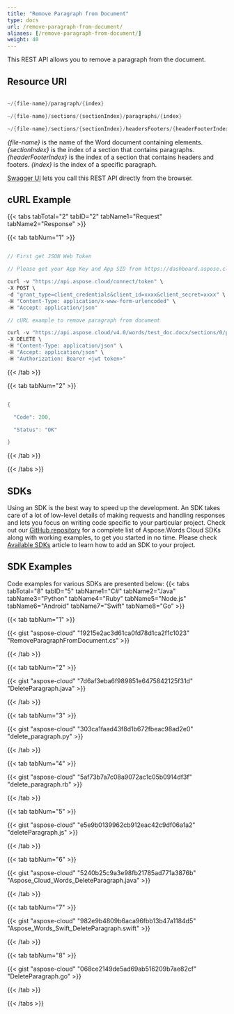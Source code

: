 ```yaml
---
title: "Remove Paragraph from Document"
type: docs
url: /remove-paragraph-from-document/
aliases: [/remove-paragraph-from-document/]
weight: 40
---
```


This REST API allows you to remove a paragraph from the document.
## Resource URI
```java

~/{file-name}/paragraph/{index}

~/{file-name}/sections/{sectionIndex}/paragraphs/{index}

~/{file-name}/sections/{sectionIndex}/headersFooters/{headerFooterIndex}/paragraphs/{index}

```

*{file-name}* is the name of the Word document containing elements.
*{sectionIndex}* is the index of a section that contains paragraphs. 
*{headerFooterIndex}* is the index of a section that contains headers and footers. 
*{index}* is the index of a specific paragraph.

[Swagger UI](https://apireference.aspose.cloud/words/#/Paragraphs/DeleteParagraph) lets you call this REST API directly from the browser.  
## cURL Example
{{< tabs tabTotal="2" tabID="2" tabName1="Request" tabName2="Response" >}}

{{< tab tabNum="1" >}}

```java

// First get JSON Web Token

// Please get your App Key and App SID from https://dashboard.aspose.cloud/#/apps. Kindly place App Key in "client_secret" and App SID in "client_id" argument.

curl -v "https://api.aspose.cloud/connect/token" \
-X POST \
-d "grant_type=client_credentials&client_id=xxxx&client_secret=xxxx" \
-H "Content-Type: application/x-www-form-urlencoded" \
-H "Accept: application/json"

// cURL example to remove paragraph from document

curl -v "https://api.aspose.cloud/v4.0/words/test_doc.docx/sections/0/paragraphs/0" \
-X DELETE \
-H "Content-Type: application/json" \
-H "Accept: application/json" \
-H "Authorization: Bearer <jwt token>"

```

{{< /tab >}}

{{< tab tabNum="2" >}}

```java

{

  "Code": 200,

  "Status": "OK"

}

```

{{< /tab >}}

{{< /tabs >}}
## SDKs
Using an SDK is the best way to speed up the development. An SDK takes care of a lot of low-level details of making requests and handling responses and lets you focus on writing code specific to your particular project. Check out our [GitHub repository](https://github.com/aspose-words-cloud) for a complete list of Aspose.Words Cloud SDKs along with working examples, to get you started in no time. Please check [Available SDKs](/available-sdks/) article to learn how to add an SDK to your project.
## SDK Examples
Code examples for various SDKs are presented below:
{{< tabs tabTotal="8" tabID="5" tabName1="C#" tabName2="Java" tabName3="Python" tabName4="Ruby" tabName5="Node.js" tabName6="Android" tabName7="Swift" tabName8="Go" >}}

{{< tab tabNum="1" >}}

{{< gist "aspose-cloud" "19215e2ac3d61ca0fd78d1ca2f1c1023" "RemoveParagraphFromDocument.cs" >}}

{{< /tab >}}

{{< tab tabNum="2" >}}

{{< gist "aspose-cloud" "7d6af3eba6f989851e6475842125f31d" "DeleteParagraph.java" >}}

{{< /tab >}}

{{< tab tabNum="3" >}}

{{< gist "aspose-cloud" "303ca1faad43f8d1b672fbeac98ad2e0" "delete_paragraph.py" >}}

{{< /tab >}}

{{< tab tabNum="4" >}}

{{< gist "aspose-cloud" "5af73b7a7c08a9072ac1c05b0914df3f" "delete_paragraph.rb" >}}

{{< /tab >}}

{{< tab tabNum="5" >}}

{{< gist "aspose-cloud" "e5e9b0139962cb912eac42c9df06a1a2" "deleteParagraph.js" >}}

{{< /tab >}}

{{< tab tabNum="6" >}}

{{< gist "aspose-cloud" "5240b25c9a3e98fb21785ad771a3876b" "Aspose_Cloud_Words_DeleteParagraph.java" >}}

{{< /tab >}}

{{< tab tabNum="7" >}}

{{< gist "aspose-cloud" "982e9b4809b6aca96fbb13b47a1184d5" "Aspose_Words_Swift_DeleteParagraph.swift" >}}

{{< /tab >}}

{{< tab tabNum="8" >}}

{{< gist "aspose-cloud" "068ce2149de5ad69ab516209b7ae82cf" "DeleteParagraph.go" >}}

{{< /tab >}}

{{< /tabs >}}
